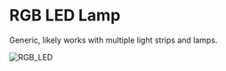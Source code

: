 # RGB LED Lamp

Generic, likely works with multiple light strips and lamps.

![RGB_LED](https://user-images.githubusercontent.com/57457139/186485320-7d09a186-efbf-4b68-9baa-bab0823a9460.jpg)
